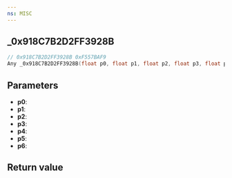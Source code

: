 ```yaml
---
ns: MISC
---
```

## _0x918C7B2D2FF3928B

```c
// 0x918C7B2D2FF3928B 0xF557BAF9
Any _0x918C7B2D2FF3928B(float p0, float p1, float p2, float p3, float p4, float p5, float p6);
```


## Parameters
* **p0**: 
* **p1**: 
* **p2**: 
* **p3**: 
* **p4**: 
* **p5**: 
* **p6**: 

## Return value

